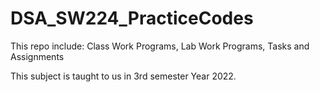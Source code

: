 # DSA_SW224_PracticeCodes

This repo include:
Class Work Programs,
Lab Work Programs,
Tasks and Assignments

This subject is taught to us in 3rd semester Year 2022.
